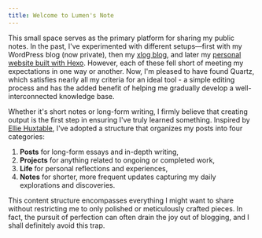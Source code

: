 ```yaml
---
title: Welcome to Lumen's Note
---
```


This small space serves as the primary platform for sharing my public notes. In the past, I've experimented with different setups—first with my WordPress blog (now private), then my [xlog blog](https://xlog.lumeny.io/), and later my [personal website built with Hexo](https://www.lumeny.io/). However, each of these fell short of meeting my expectations in one way or another. Now, I'm pleased to have found Quartz, which satisfies nearly all my criteria for an ideal tool - a simple editing process and has the added benefit of helping me gradually develop a well-interconnected knowledge base.

Whether it's short notes or long-form writing, I firmly believe that creating output is the first step in ensuring I've truly learned something. Inspired by [Ellie Huxtable](https://ellie.wtf/), I've adopted a structure that organizes my posts into four categories: 

1) **Posts** for long-form essays and in-depth writing,  
2) **Projects** for anything related to ongoing or completed work,  
3) **Life** for personal reflections and experiences,  
4) **Notes** for shorter, more frequent updates capturing my daily explorations and discoveries.

This content structure encompasses everything I might want to share without restricting me to only polished or meticulously crafted pieces. In fact, the pursuit of perfection can often drain the joy out of blogging, and I shall definitely avoid this trap.
